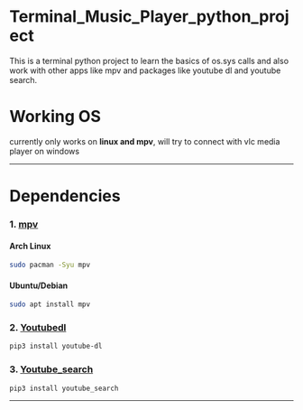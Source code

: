 # Terminal_Music_Player_python_project
This is a terminal python project to learn the basics of os.sys calls and also work with other apps like mpv and packages like youtube dl and youtube search.

# Working OS
currently only works on <b>linux and mpv</b>, will try to connect with vlc media player on windows 
<hr>

# Dependencies
### 1. [mpv](https://mpv.io/)
#### Arch Linux
```sh
sudo pacman -Syu mpv
```
#### Ubuntu/Debian
```sh
sudo apt install mpv
```

### 2. [Youtubedl](https://github.com/ytdl-org/youtube-dl)
```sh
pip3 install youtube-dl
```

### 3. [Youtube_search](https://pypi.org/project/youtube-search/)
```sh
pip3 install youtube_search
```
<hr>
